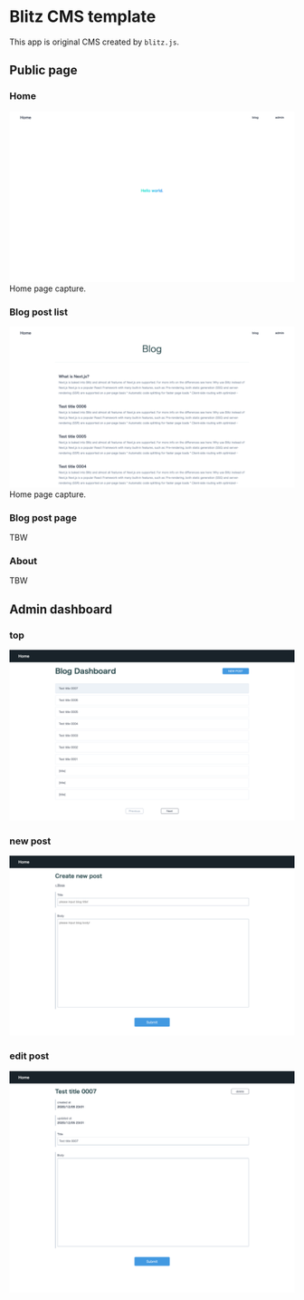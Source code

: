 # Blitz CMS template

This app is original CMS created by `blitz.js`.

## Public page

### Home

![Home page.](docs/assets/home.png 'login')
Home page capture.

### Blog post list

![Blog post list page.](docs/assets/blogTop.png 'login')
Home page capture.

### Blog post page

TBW

### About

TBW

## Admin dashboard

### top

![dashboard top page.](docs/assets/dashboard.png 'clock top')

### new post

![dashboard new post page.](docs/assets/newPost.png 'attendance table')

### edit post

![dashboard edit post page.](docs/assets/editPost.png 'attendance table')
